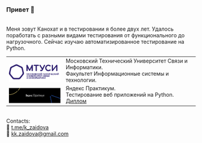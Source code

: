 ### Привет :wave:
</br>Меня зовут Канохат и в тестировании я  более двух лет. Удалось поработать с разными видами тестирования от функционального до нагрузочного. Сейчас изучаю автоматизированное тестирование на Python.


<table width="100%" border='0'>
   <tr> 
    <td width="30%" valign="bottom"><img src="/images/MTUCI.png"></td><td valign="middle">Московский Технический Университет Связи и Информатики. </br> Факультет Информационные системы и технологии.</td></tr>
    <tr><td width="30%" valign="bottom"><img src="/images/YP.png"></td><td valign="middle">Яндекс Практикум.</br> Тестирование веб приложений на Python. </br> <a target="_blank" href="https://drive.google.com/drive/folders/1ZsDH2htg-KnpMKEw13LCyubebbB0Sxga?usp=sharing">Диплом</a> </td>
   </tr>
  </table>








</br>Contacts:
</br>:pushpin: <a target="_blank" href="https://t.me/k_zaidova">t.me/k_zaidova</a>
</br>:pushpin: kk.zaidova@gmail.com
